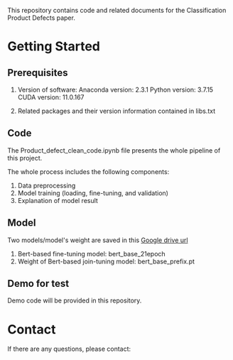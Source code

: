 This repository contains code and related documents for the Classification Product Defects paper.

# Getting Started

## Prerequisites

1. Version of software:
Anaconda version: 2.3.1
Python version: 3.7.15
CUDA version: 11.0.167

2. Related packages and their version information contained in libs.txt

## Code

The Product_defect_clean_code.ipynb file presents the whole pipeline of this project. 

The whole process includes the following components:
1. Data preprocessing
2. Model training (loading, fine-tuning, and validation)
3. Explanation of model result 

## Model

Two models/model's weight are saved in this [Google drive url](https://drive.google.com/drive/folders/1wqiBd_-5pn3tRm5W27kZlB9wztk41F5U?usp=drive_link)
1. Bert-based fine-tuning model: bert_base_21epoch
2. Weight of Bert-based join-tuning model: bert_base_prefix.pt

## Demo for test

Demo code will be provided in this repository.



# Contact
If there are any questions, please contact:
